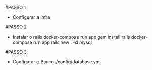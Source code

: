 #PASSO 1
  - Configurar a infra

#PASSO 2
  - Instalar o rails
    docker-compose run app gem install rails
    docker-compose run app rails new . -d mysql

#PASSO 3
  - Configurar o Banco
    ./config/database.yml

